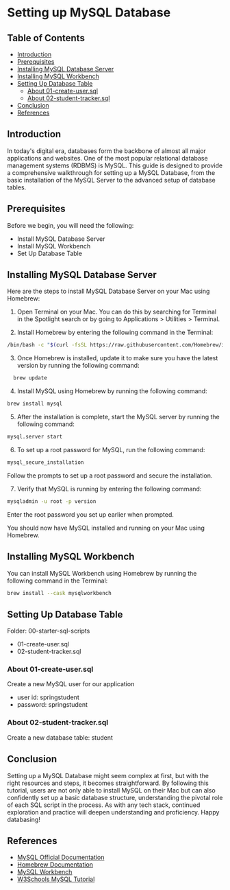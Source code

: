 # Setting up MySQL Database

## Table of Contents

- [Introduction](#introduction)
- [Prerequisites](#prerequisites)
- [Installing MySQL Database Server](#installing-mysql-database-server)
- [Installing MySQL Workbench](#installing-mysql-workbench)
- [Setting Up Database Table](#setting-up-database-table)
    - [About 01-create-user.sql](#about-01-create-usersql)
    - [About 02-student-tracker.sql](#about-02-student-trackersql)
- [Conclusion](#conclusion)
- [References](#references)

## Introduction

In today's digital era, databases form the backbone of almost all major applications and websites. One of the most popular relational database management systems (RDBMS) is MySQL. This guide is designed to provide a comprehensive walkthrough for setting up a MySQL Database, from the basic installation of the MySQL Server to the advanced setup of database tables.

## Prerequisites

Before we begin, you will need the following:

- Install MySQL Database Server
- Install MySQL Workbench
- Set Up Database Table

## Installing MySQL Database Server

Here are the steps to install MySQL Database Server on your Mac using Homebrew:

1. Open Terminal on your Mac. You can do this by searching for Terminal in the Spotlight search or by going to Applications > Utilities > Terminal.

2. Install Homebrew by entering the following command in the Terminal:

```bash
/bin/bash -c "$(curl -fsSL https://raw.githubusercontent.com/Homebrew/install/HEAD/install.sh)"
```

3. Once Homebrew is installed, update it to make sure you have the latest version by running the following command:

```bash
  brew update
```

4. Install MySQL using Homebrew by running the following command:

```bash
brew install mysql
```

5. After the installation is complete, start the MySQL server by running the following command:

```bash
mysql.server start
```

6. To set up a root password for MySQL, run the following command:

```bash
mysql_secure_installation
```

Follow the prompts to set up a root password and secure the installation.

7. Verify that MySQL is running by entering the following command:

```bash
mysqladmin -u root -p version
```

Enter the root password you set up earlier when prompted.

You should now have MySQL installed and running on your Mac using Homebrew.

## Installing MySQL Workbench

You can install MySQL Workbench using Homebrew by running the following command in the Terminal:

```bash
brew install --cask mysqlworkbench
```

## Setting Up Database Table

Folder: 00-starter-sql-scripts
- 01-create-user.sql
- 02-student-tracker.sql

### About 01-create-user.sql

Create a new MySQL user for our application
- user id: springstudent
- password: springstudent

### About 02-student-tracker.sql

Create a new database table: student

## Conclusion

Setting up a MySQL Database might seem complex at first, but with the right resources and steps, it becomes straightforward. By following this tutorial, users are not only able to install MySQL on their Mac but can also confidently set up a basic database structure, understanding the pivotal role of each SQL script in the process. As with any tech stack, continued exploration and practice will deepen understanding and proficiency. Happy databasing!

## References

- [MySQL Official Documentation](https://dev.mysql.com/doc/)
- [Homebrew Documentation](https://docs.brew.sh/)
- [MySQL Workbench](https://www.mysql.com/products/workbench/)
- [W3Schools MySQL Tutorial](https://www.w3schools.com/sql/)
